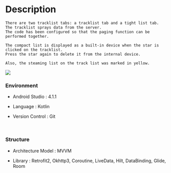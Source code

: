 # Description
   
    There are two tracklist tabs: a tracklist tab and a tight list tab.
    The tracklist sprays data from the server.
    The code has been configured so that the paging function can be performed together.
    
    The compact list is displayed as a built-in device when the star is clicked on the tracklist.
    Press the star again to delete it from the internal device.
    
    Also, the steaming list on the track list was marked in yellow.
   
   ![](https://user-images.githubusercontent.com/28835056/113239665-27a21880-92e6-11eb-928e-a24b7e5706c1.gif)
   
### Environment

   - Android Studio : 4.1.1
   
   - Language : Kotlin
   
   - Version Control : Git
 <br/>  
   
   
### Structure

 - Architecture Model : MVVM
 
 - Library :  Retrofit2, Okhttp3, Coroutine, LiveData, Hilt, DataBinding, Glide, Room
  <br/>
 

   


